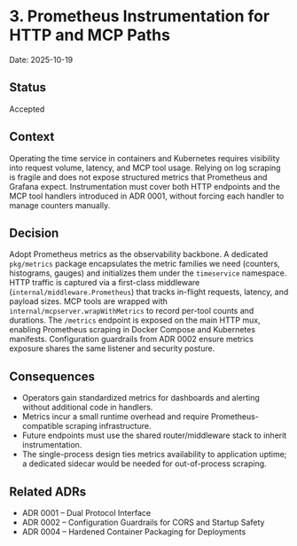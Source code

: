 # 3. Prometheus Instrumentation for HTTP and MCP Paths

Date: 2025-10-19

## Status

Accepted

## Context

Operating the time service in containers and Kubernetes requires visibility into request volume, latency, and MCP tool usage. Relying on log scraping is fragile and does not expose structured metrics that Prometheus and Grafana expect. Instrumentation must cover both HTTP endpoints and the MCP tool handlers introduced in ADR 0001, without forcing each handler to manage counters manually.

## Decision

Adopt Prometheus metrics as the observability backbone. A dedicated `pkg/metrics` package encapsulates the metric families we need (counters, histograms, gauges) and initializes them under the `timeservice` namespace. HTTP traffic is captured via a first-class middleware (`internal/middleware.Prometheus`) that tracks in-flight requests, latency, and payload sizes. MCP tools are wrapped with `internal/mcpserver.wrapWithMetrics` to record per-tool counts and durations. The `/metrics` endpoint is exposed on the main HTTP mux, enabling Prometheus scraping in Docker Compose and Kubernetes manifests. Configuration guardrails from ADR 0002 ensure metrics exposure shares the same listener and security posture.

## Consequences

- Operators gain standardized metrics for dashboards and alerting without additional code in handlers.
- Metrics incur a small runtime overhead and require Prometheus-compatible scraping infrastructure.
- Future endpoints must use the shared router/middleware stack to inherit instrumentation.
- The single-process design ties metrics availability to application uptime; a dedicated sidecar would be needed for out-of-process scraping.

## Related ADRs

- ADR 0001 – Dual Protocol Interface
- ADR 0002 – Configuration Guardrails for CORS and Startup Safety
- ADR 0004 – Hardened Container Packaging for Deployments
